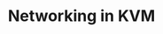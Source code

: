 ---
menu:
  sidebar:
    identifier: redes-kvm
    name: Networking in KVM
    parent: virtualizacion-kvm-linux
    weight: 4
title: Networking in KVM
---